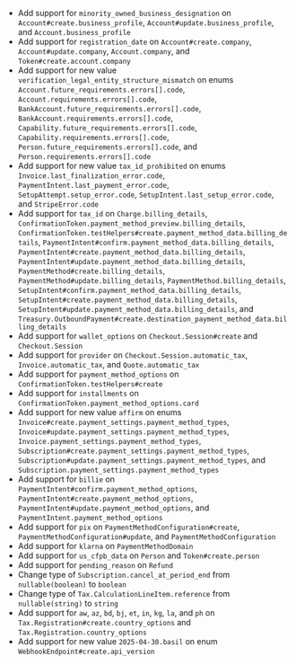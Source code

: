 * Add support for `minority_owned_business_designation` on `Account#create.business_profile`, `Account#update.business_profile`, and `Account.business_profile`
* Add support for `registration_date` on `Account#create.company`, `Account#update.company`, `Account.company`, and `Token#create.account.company`
* Add support for new value `verification_legal_entity_structure_mismatch` on enums `Account.future_requirements.errors[].code`, `Account.requirements.errors[].code`, `BankAccount.future_requirements.errors[].code`, `BankAccount.requirements.errors[].code`, `Capability.future_requirements.errors[].code`, `Capability.requirements.errors[].code`, `Person.future_requirements.errors[].code`, and `Person.requirements.errors[].code`
* Add support for new value `tax_id_prohibited` on enums `Invoice.last_finalization_error.code`, `PaymentIntent.last_payment_error.code`, `SetupAttempt.setup_error.code`, `SetupIntent.last_setup_error.code`, and `StripeError.code`
* Add support for `tax_id` on `Charge.billing_details`, `ConfirmationToken.payment_method_preview.billing_details`, `ConfirmationToken.testHelpers#create.payment_method_data.billing_details`, `PaymentIntent#confirm.payment_method_data.billing_details`, `PaymentIntent#create.payment_method_data.billing_details`, `PaymentIntent#update.payment_method_data.billing_details`, `PaymentMethod#create.billing_details`, `PaymentMethod#update.billing_details`, `PaymentMethod.billing_details`, `SetupIntent#confirm.payment_method_data.billing_details`, `SetupIntent#create.payment_method_data.billing_details`, `SetupIntent#update.payment_method_data.billing_details`, and `Treasury.OutboundPayment#create.destination_payment_method_data.billing_details`
* Add support for `wallet_options` on `Checkout.Session#create` and `Checkout.Session`
* Add support for `provider` on `Checkout.Session.automatic_tax`, `Invoice.automatic_tax`, and `Quote.automatic_tax`
* Add support for `payment_method_options` on `ConfirmationToken.testHelpers#create`
* Add support for `installments` on `ConfirmationToken.payment_method_options.card`
* Add support for new value `affirm` on enums `Invoice#create.payment_settings.payment_method_types`, `Invoice#update.payment_settings.payment_method_types`, `Invoice.payment_settings.payment_method_types`, `Subscription#create.payment_settings.payment_method_types`, `Subscription#update.payment_settings.payment_method_types`, and `Subscription.payment_settings.payment_method_types`
* Add support for `billie` on `PaymentIntent#confirm.payment_method_options`, `PaymentIntent#create.payment_method_options`, `PaymentIntent#update.payment_method_options`, and `PaymentIntent.payment_method_options`
* Add support for `pix` on `PaymentMethodConfiguration#create`, `PaymentMethodConfiguration#update`, and `PaymentMethodConfiguration`
* Add support for `klarna` on `PaymentMethodDomain`
* Add support for `us_cfpb_data` on `Person` and `Token#create.person`
* Add support for `pending_reason` on `Refund`
* Change type of `Subscription.cancel_at_period_end` from `nullable(boolean)` to `boolean`
* Change type of `Tax.CalculationLineItem.reference` from `nullable(string)` to `string`
* Add support for `aw`, `az`, `bd`, `bj`, `et`, `in`, `kg`, `la`, and `ph` on `Tax.Registration#create.country_options` and `Tax.Registration.country_options`
* Add support for new value `2025-04-30.basil` on enum `WebhookEndpoint#create.api_version`